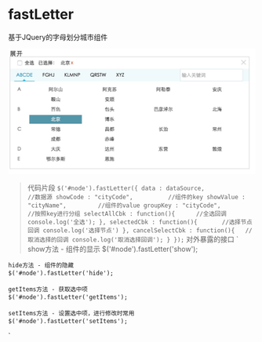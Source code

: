 # fastLetter
基于JQuery的字母划分城市组件

![fastLetter](https://github.com/angel8731/fastLetter/blob/master/example/fastLetter.png)

>代码片段
`
$('#node').fastLetter({
    data : dataSource,				//数据源
    showCode : "cityCode",			//组件的key
    showValue : "cityName",			//组件的value
    groupKey : "cityCode",			//按照key进行分组
    selectAllCbk : function(){		//全选回调
        console.log('全选');
    },
    selectedCbk : function(){	    //选择节点回调
        console.log('选择节点')
    },
    cancelSelectCbk : function(){   //取消选择的回调
        console.log('取消选择回调');
    }
});
`
>对外暴露的接口
`	
	show方法 - 组件的显示
	$('#node').fastLetter('show'); 

	hide方法 - 组件的隐藏
	$('#node').fastLetter('hide'); 

	getItems方法 - 获取选中项
	$('#node').fastLetter('getItems'); 

	setItems方法 - 设置选中项，进行修改时常用
	$('#node').fastLetter('setItems');
	
`